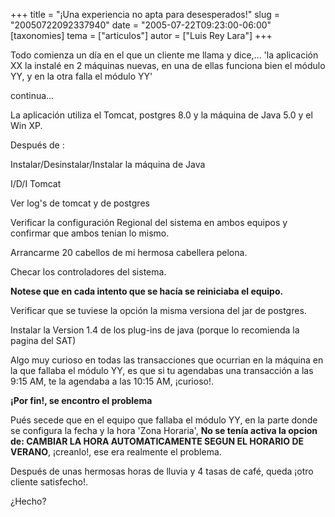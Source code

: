 +++
title = "¡Una experiencia no apta para desesperados!"
slug = "20050722092337940"
date = "2005-07-22T09:23:00-06:00"
[taxonomies]
tema = ["articulos"]
autor = ["Luis Rey Lara"]
+++

Todo comienza un día en el que un cliente me llama y dice,... 'la
aplicación XX la instalé en 2 máquinas nuevas, en una de ellas funciona
bien el módulo YY, y en la otra falla el módulo YY'

continua...

<!-- more -->
La aplicación utiliza el Tomcat, postgres 8.0 y la máquina de Java 5.0 y
el Win XP.

Después de :

Instalar/Desinstalar/Instalar la máquina de Java

I/D/I Tomcat

Ver log's de tomcat y de postgres

Verificar la configuración Regional del sistema en ambos equipos y
confirmar que ambos tenian lo mismo.

Arrancarme 20 cabellos de mi hermosa cabellera pelona.

Checar los controladores del sistema.

**Notese que en cada intento que se hacía se reiniciaba el equipo.**

Verificar que se tuviese la opción la misma versiona del jar de
postgres.

Instalar la Version 1.4 de los plug-ins de java (porque lo recomienda la
pagina del SAT)

Algo muy curioso en todas las transacciones que ocurrian en la máquina
en la que fallaba el módulo YY, es que si tu agendabas una transacción a
las 9:15 AM, te la agendaba a las 10:15 AM, ¡curioso!.

**¡Por fin!, se encontro el problema**

Pués secede que en el equipo que fallaba el módulo YY, en la parte donde
se configura la fecha y la hora 'Zona Horaria', **No se tenía activa la
opcion de: CAMBIAR LA HORA AUTOMATICAMENTE SEGUN EL HORARIO DE VERANO**,
¡creanlo!, ese era realmente el problema.

Después de unas hermosas horas de lluvia y 4 tasas de café, queda ¡otro
cliente satisfecho!.

¿Hecho?


